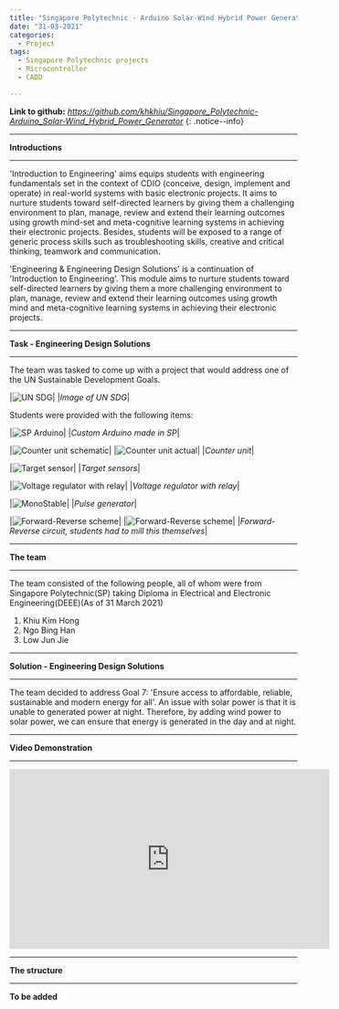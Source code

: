```yaml
---
title: "Singapore Polytechnic - Arduino Solar-Wind Hybrid Power Generator"
date: "31-03-2021"
categories:
  - Project
tags:
  - Singapore Polytechnic projects
  - Microcontroller
  - CADD

---
```


**Link to github:**
<cite><a href="https://github.com/khkhiu/Singapore_Polytechnic-Arduino_Solar-Wind_Hybrid_Power_Generator">https://github.com/khkhiu/Singapore_Polytechnic-Arduino_Solar-Wind_Hybrid_Power_Generator</a></cite>
{: .notice--info}

***

<strong>Introductions</strong>

***
'Introduction to Engineering' aims equips students with engineering fundamentals set in the context of CDIO (conceive, design, implement and operate) in real-world systems with basic electronic projects. It aims to nurture students toward self-directed learners by giving them a challenging environment to plan, manage, review and extend their learning outcomes using growth mind-set and meta-cognitive learning systems in achieving their electronic projects. Besides, students will be exposed to a range of generic process skills such as troubleshooting skills, creative and critical thinking, teamwork and communication.

'Engineering & Engineering Design Solutions' is a continuation of 'Introduction to Engineering'. This module aims to nurture students toward self-directed learners by giving them a more challenging environment to plan, manage, review and extend their learning outcomes using growth mind and meta-cognitive learning systems in achieving their electronic projects.

***

<strong>Task - Engineering Design Solutions</strong>

***
The team was tasked to come up with a project that would address one of the UN Sustainable Development Goals. 

|![UN SDG](/assets/images/SP-EDS/UN_SDG.png)|
|<em>Image of UN SDG</em>|

Students were provided with the following items:

|![SP Arduino](/assets/images/SP-EDS/SP-Arduino.png)|
|<em>Custom Arduino made in SP</em>|

|![Counter unit schematic](/assets/images/SP-EDS/Counter-Scheme.png)|
|![Counter unit actual](/assets/images/SP-EDS/Counter-Actual.png)|
|<em>Counter unit</em>|

|![Target sensor](/assets/images/SP-EDS/Target_Sensor.png)|
|<em>Target sensors</em>|

|![Voltage regulator with relay](/assets/images/SP-EDS/Volt_Reg.png)|
|<em>Voltage regulator with relay</em>|

|![MonoStable](/assets/images/SP-EDS/MonoStable.png)|
|<em>Pulse generator</em>|

|![Forward-Reverse scheme](/assets/images/SP-EDS/FR-Scheme.png)|
|![Forward-Reverse scheme](/assets/images/SP-EDS/FR-Scheme-2.png)|
|<em>Forward-Reverse circuit, students had to mill this themselves</em>|

***

<strong>The team</strong>

***
The team consisted of the following people, all of whom were from Singapore Polytechnic(SP) taking Diploma in Electrical and Electronic Engineering(DEEE)(As of 31 March 2021)

1. Khiu Kim Hong
2. Ngo Bing Han
3. Low Jun Jie


***

<strong>Solution - Engineering Design Solutions</strong>

***
The team decided to address Goal 7: 'Ensure access to affordable, reliable, sustainable and modern energy for all'. An issue with solar power is that it is unable to generated power at night. Therefore, by adding wind power to solar power, we can ensure that energy is generated in the day and at night.

***

<strong>Video Demonstration</strong>

***
<iframe width="560" height="315" src="https://www.youtube.com/embed/Q1HymnxntaY" title="YouTube video player" frameborder="0" allow="accelerometer; autoplay; clipboard-write; encrypted-media; gyroscope; picture-in-picture" allowfullscreen></iframe>

***

<strong>The structure</strong>

***
<strong>To be added</strong>
